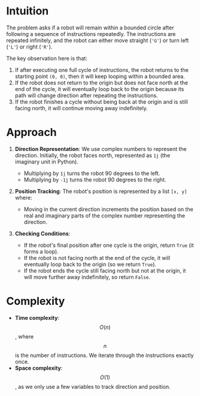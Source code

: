 # Intuition
The problem asks if a robot will remain within a bounded circle after following a sequence of instructions repeatedly. The instructions are repeated infinitely, and the robot can either move straight (`'G'`) or turn left (`'L'`) or right (`'R'`).

The key observation here is that:
1. If after executing one full cycle of instructions, the robot returns to the starting point `(0, 0)`, then it will keep looping within a bounded area.
2. If the robot does not return to the origin but does not face north at the end of the cycle, it will eventually loop back to the origin because its path will change direction after repeating the instructions.
3. If the robot finishes a cycle without being back at the origin and is still facing north, it will continue moving away indefinitely.

# Approach
1. **Direction Representation**: 
   We use complex numbers to represent the direction. Initially, the robot faces north, represented as `1j` (the imaginary unit in Python).
   - Multiplying by `1j` turns the robot 90 degrees to the left.
   - Multiplying by `-1j` turns the robot 90 degrees to the right.

2. **Position Tracking**:
   The robot's position is represented by a list `[x, y]` where:
   - Moving in the current direction increments the position based on the real and imaginary parts of the complex number representing the direction.

3. **Checking Conditions**:
   - If the robot's final position after one cycle is the origin, return `True` (it forms a loop).
   - If the robot is not facing north at the end of the cycle, it will eventually loop back to the origin (so we return `True`).
   - If the robot ends the cycle still facing north but not at the origin, it will move further away indefinitely, so return `False`.

# Complexity
- **Time complexity**: $$O(n)$$, where $$n$$ is the number of instructions. We iterate through the instructions exactly once.
- **Space complexity**: $$O(1)$$, as we only use a few variables to track direction and position.
